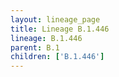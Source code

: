 ```yaml
---
layout: lineage_page
title: Lineage B.1.446
lineage: B.1.446
parent: B.1
children: ['B.1.446']
---
```

